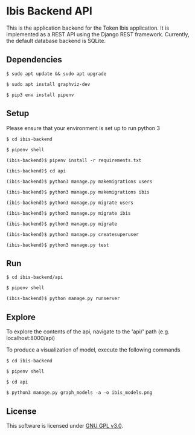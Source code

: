 # Ibis Backend API

This is the application backend for the Token Ibis application. It is implemented as a REST API using the Django REST framework. Currently, the default database backend is SQLite.

## Dependencies

`$ sudo apt update && sudo apt upgrade`

`$ sudo apt install graphviz-dev`

`$ pip3 env install pipenv`

## Setup

Please ensure that your environment is set up to run python 3

`$ cd ibis-backend`

`$ pipenv shell`

`(ibis-backend)$ pipenv install -r requirements.txt`

`(ibis-backend)$ cd api`

`(ibis-backend)$ python3 manage.py makemigrations users`

`(ibis-backend)$ python3 manage.py makemigrations ibis`

`(ibis-backend)$ python3 manage.py migrate users`

`(ibis-backend)$ python3 manage.py migrate ibis`

`(ibis-backend)$ python3 manage.py migrate`

`(ibis-backend)$ python3 manage.py createsuperuser`

`(ibis-backend)$ python3 manage.py test`

## Run

`$ cd ibis-backend/api`

`$ pipenv shell`

`(ibis-backend)$ python manage.py runserver`

## Explore

To explore the contents of the api, navigate to the 'api/' path (e.g. localhost:8000/api)

To produce a visualization of model, execute the following commands

`$ cd ibis-backend`

`$ pipenv shell`

`$ cd api`

`$ python3 manage.py graph_models -a -o ibis_models.png`

## License

This software is licensed under [GNU GPL v3.0](./LICENSE).
